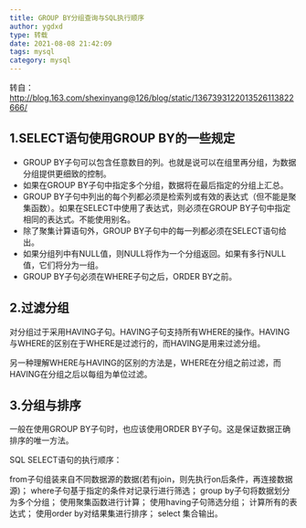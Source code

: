 ```yaml
---
title: GROUP BY分组查询与SQL执行顺序
author: ygdxd
type: 转载
date: 2021-08-08 21:42:09
tags: mysql
category: mysql
---
```



转自：http://blog.163.com/shexinyang@126/blog/static/1367393122013526113822666/ 


1.SELECT语句使用GROUP BY的一些规定
----------------

+ GROUP BY子句可以包含任意数目的列。也就是说可以在组里再分组，为数据分组提供更细致的控制。
+ 如果在GROUP BY子句中指定多个分组，数据将在最后指定的分组上汇总。
+ GROUP BY子句中列出的每个列都必须是检索列或有效的表达式（但不能是聚集函数）。如果在SELECT中使用了表达式，则必须在GROUP BY子句中指定相同的表达式。不能使用别名。
+ 除了聚集计算语句外，GROUP BY子句中的每一列都必须在SELECT语句给出。
+ 如果分组列中有NULL值，则NULL将作为一个分组返回。如果有多行NULL值，它们将分为一组。
+ GROUP BY子句必须在WHERE子句之后，ORDER BY之前。

2.过滤分组
---------------
对分组过于采用HAVING子句。HAVING子句支持所有WHERE的操作。HAVING与WHERE的区别在于WHERE是过滤行的，而HAVING是用来过滤分组。

另一种理解WHERE与HAVING的区别的方法是，WHERE在分组之前过滤，而HAVING在分组之后以每组为单位过滤。

3.分组与排序
--------------
一般在使用GROUP BY子句时，也应该使用ORDER BY子句。这是保证数据正确排序的唯一方法。

SQL SELECT语句的执行顺序：

from子句组装来自不同数据源的数据(若有join，则先执行on后条件，再连接数据源)；
where子句基于指定的条件对记录行进行筛选；
group by子句将数据划分为多个分组；
使用聚集函数进行计算；
使用having子句筛选分组；
计算所有的表达式；
使用order by对结果集进行排序；
select 集合输出。
